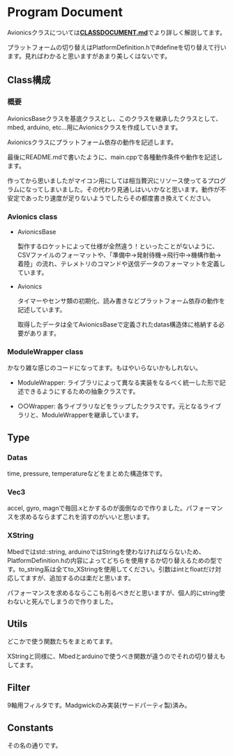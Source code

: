 # Program Document

Avionicsクラスについては[**CLASSDOCUMENT.md**](https://github.com/FROM-THE-EARTH/Avionics-Software/blob/master/CLASSDOCUMENT.md)でより詳しく解説してます。

プラットフォームの切り替えはPlatformDefinition.hで#defineを切り替えて行います。見ればわかると思いますがあまり美しくはないです。

## Class構成

### 概要

AvionicsBaseクラスを基底クラスとし、このクラスを継承したクラスとして、mbed, arduino, etc...用にAvionicsクラスを作成していきます。

Avionicsクラスにプラットフォーム依存の動作を記述します。

最後にREADME.mdで書いたように、main.cppで各種動作条件や動作を記述します。

作ってから思いましたがマイコン用にしては相当贅沢にリソース使ってるプログラムになってしまいました。その代わり見通しはいいかなと思います。動作が不安定であったり速度が足りないようでしたらその都度書き換えてください。

### Avionics class

- AvionicsBase
    
  製作するロケットによって仕様が全然違う！といったことがないように、CSVファイルのフォーマットや、「準備中→発射待機→飛行中→機構作動→着陸」の流れ、テレメトリのコマンドや送信データのフォーマットを定義しています。

- Avionics

  タイマーやセンサ類の初期化、読み書きなどプラットフォーム依存の動作を記述しています。

  取得したデータは全てAvionicsBaseで定義されたdatas構造体に格納する必要があります。

### ModuleWrapper class
かなり雑な感じのコードになってます。もはやいらないかもしれない。

- ModuleWrapper: ライブラリによって異なる実装をなるべく統一した形で記述できるようにするための抽象クラスです。

- ○○Wrapper: 各ライブラリなどをラップしたクラスです。元となるライブラリと、ModuleWrapperを継承しています。

## Type
### Datas
time, pressure, temperatureなどをまとめた構造体です。

### Vec3
accel, gyro, magnで毎回.xとかするのが面倒なので作りました。パフォーマンスを求めるならまずこれを消すのがいいと思います。

### XString
Mbedではstd::string, arduinoではStringを使わなければならないため、PlatformDefinition.hの内容によってどちらを使用するか切り替えるための型です。to_string系は全てto_XStringを使用してください。引数はintとfloatだけ対応してますが、追加するのは楽だと思います。

パフォーマンスを求めるならここも削るべきだと思いますが、個人的にstring使わないと死んでしまうので作りました。

## Utils
どこかで使う関数たちをまとめてます。

XStringと同様に、Mbedとarduinoで使うべき関数が違うのでそれの切り替えもしてます。

## Filter
9軸用フィルタです。Madgwickのみ実装(サードパーティ製)済み。

## Constants
その名の通りです。